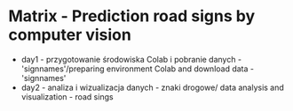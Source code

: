 # Matrix - Prediction road signs by computer vision

* day1 - przygotowanie środowiska Colab i pobranie danych - 'signnames'/preparing environment Colab and download data - 'signnames'
* day2 - analiza i wizualizacja danych - znaki drogowe/ data analysis and visualization - road sings
